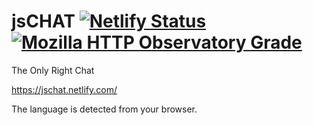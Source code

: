 # jsCHAT [![Netlify Status](https://api.netlify.com/api/v1/badges/654abf88-819d-4f65-babd-6d084dc896bb/deploy-status)](https://app.netlify.com/sites/jschat/deploys) [![Mozilla HTTP Observatory Grade](https://img.shields.io/mozilla-observatory/grade-score/jschat.netlify.com.svg?publish)](https://observatory.mozilla.org/analyze/jschat.netlify.com)
The Only Right Chat

https://jschat.netlify.com/

The language is detected from your browser.